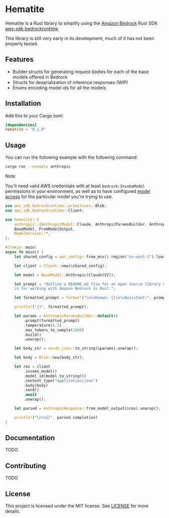 # Hematite

Hematite is a Rust library to simplify using the [Amazon Bedrock](https://aws.amazon.com/bedrock/) Rust SDK 
[aws-sdk-bedrockruntime](https://docs.rs/aws-sdk-bedrockruntime/latest/aws_sdk_bedrockruntime/).

This library is still very early in its development, much of it has not been properly tested.

## Features

- Builder structs for generating request bodies for each of the base models offered in Bedrock 
- Structs for deserialization of inference responses (WIP)
- Enums encoding model ids for all the models

## Installation

Add this to your Cargo.toml:

```toml
[dependencies]
hematite = "0.1.0"
```

## Usage

You can run the following example with the following command:

```bash
cargo run --example anthropic
```

> [!NOTE]
> You'll need valid AWS credentials with at least `bedrock:InvokeModel` permissions in your environment, as well as to
> have configured [model access](https://docs.aws.amazon.com/bedrock/latest/userguide/model-access.html) for the particular 
> model you're trying to use.


```rust
use aws_sdk_bedrockruntime::primitives::Blob;
use aws_sdk_bedrockruntime::Client;

use hematite::{
    anthropic::{AnthropicModel::Claude, AnthropicParamsBuilder, AnthropicResponse},
    BaseModel, FromModelOutput,
    ModelVersion::*,
};

#[tokio::main]
async fn main() {
    let shared_config = aws_config::from_env().region("us-west-2").load().await;

    let client = Client::new(&shared_config);

    let model = BaseModel::Anthropic(Claude(V2));

    let prompt = "Outline a README.md file for an open source library called Hematite, which \
    is for working with Amazon Bedrock in Rust.";

    let formatted_prompt = format!("\n\nHuman: {}\n\nAssistant:", prompt);

    println!("{}", formatted_prompt);

    let params = AnthropicParamsBuilder::default()
        .prompt(formatted_prompt)
        .temperature(0.3)
        .max_tokens_to_sample(1000)
        .build()
        .unwrap();

    let body_str = serde_json::to_string(&params).unwrap();

    let body = Blob::new(body_str);

    let res = client
        .invoke_model()
        .model_id(model.to_string())
        .content_type("application/json")
        .body(body)
        .send()
        .await
        .unwrap();

    let parsed = AnthropicResponse::from_model_output(&res).unwrap();

    println!("\n\n{}", parsed.completion)
}
```

## Documentation

TODO

## Contributing

TODO

## License

This project is licensed under the MIT license. See [LICENSE](LICENSE) for more details.
